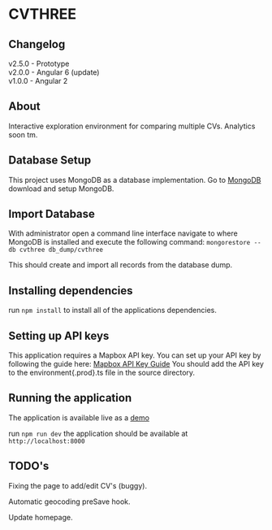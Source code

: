 # CVTHREE

## Changelog
v2.5.0 - Prototype  
v2.0.0 - Angular 6 (update)  
v1.0.0 - Angular 2 

## About

Interactive exploration environment for comparing multiple CVs.
Analytics soon tm.

## Database Setup
This project uses MongoDB as a database implementation.
Go to [MongoDB](https://www.mongodb.com/) download and setup MongoDB.

## Import Database
With administrator open a command line interface navigate to where MongoDB is installed and execute the following command:
`mongorestore --db cvthree db_dump/cvthree`

This should create and import all records from the database dump.

## Installing dependencies

run `npm install` to install all of the applications dependencies.

## Setting up API keys
This application requires a Mapbox API key.
You can set up your API key by following the guide here: [Mapbox API Key Guide](https://docs.mapbox.com/help/how-mapbox-works/access-tokens/)
You should add the API key to the environment{.prod}.ts file in the source directory.

## Running the application
The application is available live as a [demo](https://cvthree.cvast.tuwien.ac.at)

run `npm run dev` 
the application should be available at `http://localhost:8000`

## TODO's
Fixing the page to add/edit CV's (buggy).

Automatic geocoding preSave hook.

Update homepage.
